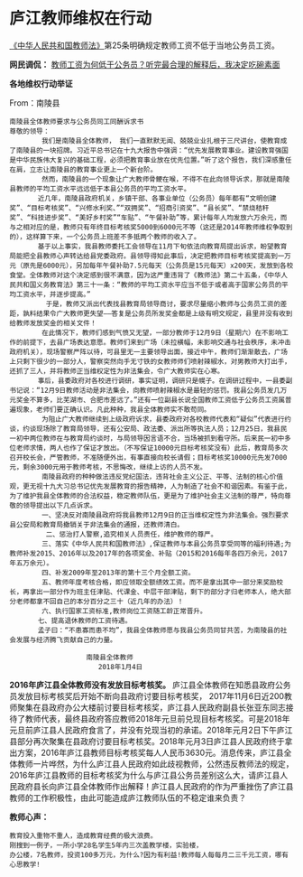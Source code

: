 # 庐江教师维权在行动
[《中华人民共和国教师法》](https://learn.tsinghua.edu.cn/flfg/js/jiaoshifa.htm)第25条明确规定教师工资不低于当地公务员工资。

**网民调侃：**
[教师工资为何低于公务员？听完最合理的解释后，我决定吃碗素面](https://c.m.163.com/news/a/D7BDBSOD0516MOTB.html?spss=newsapp&fromhistory=1)

**各地维权行动举证**

From：南陵县
```
南陵县全体教师要求与公务员同工同酬诉求书
尊敬的领导：
        我们是南陵县全体教师， 我们一直默默无闻、兢兢业业扎根于三尺讲台，使教育成了南陵县的一块招牌。习近平总书记在十九大报告中强调：“优先发展教育事业。建设教育强国是中华民族伟大复兴的基础工程，必须把教育事业放在优先位置。”听了这个报告，我们深感重任在肩，立志让南陵县的教育事业更上一个新台阶。
        然而，南陵县的一个现象让广大教师骨鲠在喉，不得不在此向领导诉求，那就是南陵县教师的平均工资水平远远低于本县公务员的平均工资水平。
       近几年，南陵县政府机关，乡镇干部、各事业单位（公务员）每年都有“文明创建奖”、“目标考核奖”、“兴修水利奖、”“双拥奖”、“招商引资奖”、“县长奖”、“禁烧秸秆奖”、“科技进步奖”、“美好乡村奖”“车贴”、“午餐补助”等，累计每年人均发放六万余元，而与之相对应的是，教师只有年终目标考核奖5000到6000元不等（这还是2014年教师维权争取到的），这样算下来，一个公务员上班差不多抵两个教师的收入了。
       基于以上事实，我县教师委托工会领导在11月下旬依法向教育局提出诉求，盼望教育局能把全县教师心声转达给县党委政府。县领导得知此事后，决定把教师目标考核奖提高到一万元（原先是6000元），另加每年午餐补助7.5元每天（公务员是15元每天）x200天，发放到各校食堂。全体教师对这个决定感到很不满意，因为这严重违背了《教师法》第二十五条，《中华人民共和国义务教育法》第三十一条：“教师的平均工资水平应当不低于或者高于国家公务员的平均工资水平，并逐步提高。”
         于是，教师又派出代表找县教育局领导商讨，要求尽量缩小教师与公务员工资的差距，孰料结果令广大教师更失望——答复是公务员所发奖金都是上级有明文规定，县里并没有收到给教师发放奖金的相关文件！
        在此情况下，教师们感到气愤又无望，一部分教师于12月9日（星期六）在不影响工作的前提下，去县广场表达意愿。教师们来到广场（未拉横幅，未影响交通与社会秩序，未冲击政府机关），现场警察严阵以待，可县里无一主要领导出面，接近中午，教师们渐渐散去，广场上只剩下很少的一部分人，警察突然向手无寸铁的女教师师们喷射辣椒水，对男教师大打出手，还抓了三人，并将教师正当维权定性为非法集会，令广大教师实在心寒。
       事后，县委政府对各校进行调研，事实证明，调研只是幌子。在调研过程中，一县委副书记说：“12月9日教师活动是非法集会，向教师喷射辣椒水是最轻的惩罚。我县公务员发几万元奖金不算多，比芜湖市、合肥市差远了。”还有一位副县长说全国教师工资低于公务员工资属普遍现象，老师们要正确认识。凡此种种，我县全体教师实不敢苟同。
        为阻止广大教师继续到上级政府诉求，县委政府对各校教师代表和“疑似”代表进行约谈，约谈现场除了教育局领导，还有公安局、政法委、派出所等执法人员；12月25日，我县民一初中两位教师在与教育局约谈时，与局领导因言语不合，当场被抓到看守所。后来民一初中多位老师求情，两人也作了保证才放出。（不写保证10000元目标考核奖没有）此后，教育局多次召开校长会，严管教师，不准随便外出，有事直接向校长请假；目标考核奖10000元先发7000元，剩余3000元用于教师考核，不思悔改，继续上访的人员不发。
        南陵县政府的种种做法违反党纪国法，违背社会主义公正、平等、法制的核心价值观，更无视十九大习总书记优先发展教育的报告精神，人为制造了社会不和谐因素。有鉴于此，为了维护我县全体教师的合法权益，稳定教师队伍，更是为了维护社会主义法制的尊严，特向尊敬的领导提出以下几点诉求。
        一、坚决反对南陵县政府将我县教师12月9日的正当维权定性为非法集会。强烈要求县公安局和教育局撤销关于非法集会的通报，还教师清白。
         二、惩治打人警察,追究相关人员责任，维护教师的尊严。
        三、落实《中华人民共和国教师法》,保证教师与本县公务员享受同等的福利待遇;为教师补发2015、2016年以及2017年的各项奖金、补贴（2015和2016每年各四万余元，2017年五万余元）。
        四、补发2009年至2013年的第十三个月全额工资。
        五、教师年度考核合格，即应领取全额绩效工资。而不是拿出其中一部分来奖励校长，再拿出一部分作为班主任津贴、代课金、中层干部津贴，剩下的部分才归老师本人，绝大部分老师都拿不回自己的本分百分之三十（近几年的办法）！
        六、执行国家工资标准,教师岗位工资随工龄正常晋升。
       七、提高退休教师的工资待遇。
       孟子曰：“不患寡而患不均”，我县全体教师愿与我县公务员同甘共苦，为南陵县的社会发展与经济腾飞贡献自己的力量。
       
                   南陵县全体教师
                      2018年1月4日
```
**2016年庐江县全体教师没有发放目标考核奖。**
庐江县全体教师在知悉县政府公务员发放目标考核奖后开始不断向县政府讨要目标考核奖，
2017年11月6日近200教师聚集在县政府办公大楼前讨要目标考核奖，庐江县人民政府副县长张亚东同志接待了教师代表，最终县政府答应教师2018年元旦前兑现目标考核奖。可是2018年元旦前庐江县人民政府食言了，并没有兑现当初的承诺。2018年元月2日下午庐江县部分再次聚集在县政府讨要目标考核奖。2018年元月3日庐江县人民政府终于拿出方案，2016年庐江县教师目标考核奖每人人民币3630元。消息传来，庐江县全体教师一片哗然，为什么庐江县人民政府如此歧视教师，公然违反教师法的规定，2016年庐江县教师的目标考核奖为什么与庐江县公务员差别这么大，请庐江县人民政府县长向庐江县全体教师作出解释！庐江县人民政府的作为严重挫伤了庐江县教师的工作积极性，由此可能造成庐江教师队伍的不稳定谁来负责？

**教师心声：**
```
教育投入重物不重人，造成教育经费的极大浪费。
刚搜到一例子，一所小学28名学生5年内三次盖教学楼，实验楼，
办公楼，7名教师，投资100多万元，为什么?因为有利益!教师每人每每月二三千元工资，哪有心思教学!
```
